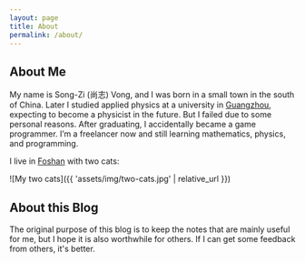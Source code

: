 ```yaml
---
layout: page
title: About
permalink: /about/
---
```


## About Me

My name is Song-Zi (尚志) Vong, and I was born in a small town in the south of China. Later I studied applied physics at a university in [Guangzhou](https://goo.gl/maps/8YCdV9PrTZ495WPv9), expecting to become a physicist in the future. But I failed due to some personal reasons. After graduating, I accidentally became a game programmer. I’m a freelancer now and still learning mathematics, physics, and programming.

I live in [Foshan](https://goo.gl/maps/zgiuQy3cpFmNan9u7) with two cats:

![My two cats]({{ 'assets/img/two-cats.jpg' | relative_url }})

## About this Blog

The original purpose of this blog is to keep the notes that are mainly useful for me, but I hope it is also worthwhile for others. If I can get some feedback from others, it's better.
